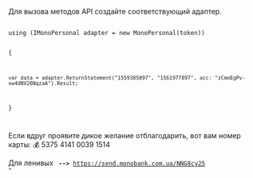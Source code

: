 Для вызова методов API создайте соответствующий адаптер.

<code>
using (IMonoPersonal adapter = new MonoPersonal(token))
  
  {
  
    var data = adapter.ReturnStatement("1559385897", "1561977897", acc: "zCmoEgPv-xw4dNV20NqzaA").Result;
    
  }
  
</code>

Если вдруг проявите дикое желание отблагодарить, вот вам номер карты:
💰 5375 4141 0039 1514

Для ленивых <code> <b>--></b> https://send.monobank.com.ua/NNG8cy25 "</code>
